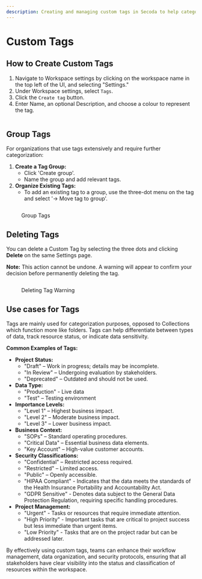 ```yaml
---
description: Creating and managing custom tags in Secoda to help categorize your resources.
---
```


# Custom Tags

## How to Create Custom Tags

1. Navigate to Workspace settings by clicking on the workspace name in the top left of the UI, and selecting "Settings."
2. Under Workspace settings, select `Tags`.
3. Click the `Create tag` button.
4. Enter Name, an optional Description, and choose a colour to represent the tag.

<figure><img src="https://secoda-public-media-assets.s3.amazonaws.com/a12f6f7c-eef4-46de-b79b-2c394f836103.png" alt=""><figcaption></figcaption></figure>

## Group Tags

For organizations that use tags extensively and require further categorization:

1. **Create a Tag Group:**
   * Click 'Create group'.
   * Name the group and add relevant tags.
2. **Organize Existing Tags:**
   * To add an existing tag to a group, use the three-dot menu on the tag and select '-> Move tag to group'.

<figure><img src="https://secoda-public-media-assets.s3.amazonaws.com/a28c94c4-7ee5-43e1-8ce5-d95f3165a2a6.png" alt=""><figcaption><p>Group Tags</p></figcaption></figure>

## Deleting Tags

You can delete a Custom Tag by selecting the three dots and clicking **Delete** on the same Settings page.&#x20;

**Note:** This action cannot be undone. A warning will appear to confirm your decision before permanently deleting the tag.

<figure><img src="https://secoda-public-media-assets.s3.amazonaws.com/466b1e46-ca51-423f-8712-47dbdf1127aa.png" alt=""><figcaption><p>Deleting Tag Warning</p></figcaption></figure>

## Use cases for Tags

Tags are mainly used for categorization purposes, opposed to Collections which function more like folders. Tags can help differentiate between types of data, track resource status, or indicate data sensitivity.

**Common Examples of Tags:**

* **Project Status:**
  * "Draft" – Work in progress; details may be incomplete.
  * "In Review" – Undergoing evaluation by stakeholders.
  * "Deprecated" – Outdated and should not be used.
* **Data Type:**
  * "Production" - Live data
  * "Test" – Testing environment
* **Importance Levels:**
  * "Level 1" – Highest business impact.
  * "Level 2" – Moderate business impact.
  * "Level 3" – Lower business impact.
* **Business Context:**
  * "SOPs" – Standard operating procedures.
  * "Critical Data" – Essential business data elements.
  * "Key Account" – High-value customer accounts.
* **Security Classifications:**
  * "Confidential" – Restricted access required.
  * "Restricted" – Limited access.
  * "Public" – Openly accessible.
  * "HIPAA Compliant" - Indicates that the data meets the standards of the Health Insurance Portability and Accountability Act.
  * "GDPR Sensitive" - Denotes data subject to the General Data Protection Regulation, requiring specific handling procedures.
* **Project Management:**
  * "Urgent" - Tasks or resources that require immediate attention.
  * "High Priority" - Important tasks that are critical to project success but less immediate than urgent items.
  * "Low Priority" - Tasks that are on the project radar but can be addressed later.

By effectively using custom tags, teams can enhance their workflow management, data organization, and security protocols, ensuring that all stakeholders have clear visibility into the status and classification of resources within the workspace.
